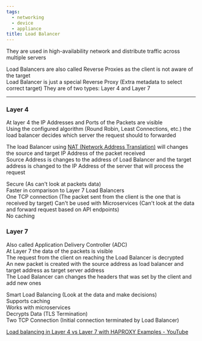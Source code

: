 ```yaml
---
tags:
  - networking
  - device
  - appliance
title: Load Balancer
---
```


They are used in high-availability network and distribute traffic across multiple servers  

Load Balancers are also called Reverse Proxies as the client is not aware of the target    
Load Balancer is just a special Reverse Proxy (Extra metadata to select correct target)
They are of two types: Layer 4 and Layer 7  

---

### Layer 4

At layer 4 the IP Addresses and Ports of the Packets are visible  
Using the configured algorithm (Round Robin, Least Connections, etc.) the load balancer decides which server the request should to forwarded

The load Balancer using [NAT (Network Address Translation)](../layer-wise-concepts/network-layer-concepts/nat-network-address-translation.md) will changes the source and target IP Address of the packet received  
Source Address is changes to the address of Load Balancer and the target address is changed to the IP Address of the server that will process the request

Secure (As can't look at packets data)  
Faster in comparison to Layer 7 Load Balancers  
One TCP connection (The packet sent from the client is the one that is received by target)
Can't be used with Microservices (Can't look at the data and forward request based on API endpoints)  
No caching 

### Layer 7 

Also called Application Delivery Controller (ADC)  
At Layer 7 the data of the packets is visible  
The request from the client on reaching the Load Balancer is decrypted  
An new packet is created with the source address as load balancer and target address as target server address  
The Load Balancer can changes the headers that was set by the client and add new ones

Smart Load Balancing (Look at the data and make decisions)  
Supports caching  
Works with microservices  
Decrypts Data (TLS Termination)  
Two TCP Connection (Initial connection terminated by Load Balancer)

[Load balancing in Layer 4 vs Layer 7 with HAPROXY Examples - YouTube](https://www.youtube.com/watch?v=aKMLgFVxZYk)
